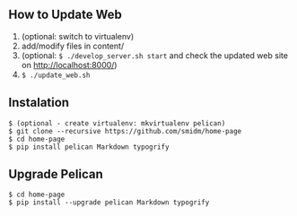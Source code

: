 ## How to Update Web

1. (optional: switch to virtualenv)
2. add/modify files in content/
3. (optional: `$ ./develop_server.sh start` and check the updated web site on <http://localhost:8000/>)
4. `$ ./update_web.sh`

## Instalation
    $ (optional - create virtualenv: mkvirtualenv pelican)
    $ git clone --recursive https://github.com/smidm/home-page
    $ cd home-page
    $ pip install pelican Markdown typogrify
    
## Upgrade Pelican
    $ cd home-page
    $ pip install --upgrade pelican Markdown typogrify
